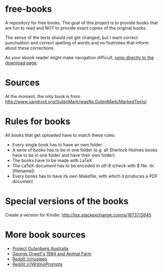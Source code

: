 free-books
==========

A repository for free books. The goal of this project is to provide
books that are fun to read and NOT to provide exact copies of the
original books. 

The sense of the texts should not get changed, but I want correct
punctuation and correct spelling of words and no footnotes that 
inform about these corrections.

As your ebook reader might make navigation difficult, [jump directly to the download page](https://github.com/MartinThoma/free-books/blob/master/direct-download.md).


Sources
=======
At the moment, the only book is from
http://www.sandroid.org/GutenMark/wasftp.GutenMark/MarkedTexts/

Rules for books
===============
All books that get uploaded have to match these rules:
 * Every single book has to have an own folder
 * A serie of books has to be in one folder 
   (e.g. all Sherlock Holmes books have to be in one folder and have
    their own folder)
 * The books have to be made with LaTeX
 * The LaTeX-document has to be encoded in utf-8 (check with $ file -bi [filename])
 * Every books has to have its own Makefile, with which it produces
   a PDF document

Special versions of the books
=============================
Create a version for Kindle:
http://tex.stackexchange.com/a/16737/5645

More book sources
=================
* [Project Gutenberg Australia](http://gutenberg.net.au/)
* [George Orwell's 1984 and Animal Farm](http://msxnet.org/orwell/)
* [Reddit /r/nosleep](http://www.reddit.com/r/nosleep)
* [Reddit /r/WritingPrompts](http://www.reddit.com/r/WritingPrompts)